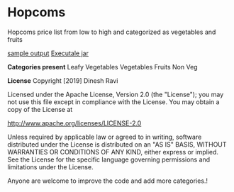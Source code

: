 # Hopcoms
Hopcoms price list from low to high and categorized as vegetables and fruits

[sample output](https://github.com/dineshr93/Hopcoms/blob/master/sample_output/Jan_19_2019_Hopcoms.txt)
[Executale jar](https://github.com/dineshr93/Hopcoms/blob/master/ready_to_use_jar/Hopcoms_v1.jar)

**Categories present**
Leafy Vegetables
Vegetables
Fruits
Non Veg

**License**
Copyright [2019] Dinesh Ravi

Licensed under the Apache License, Version 2.0 (the "License"); 
you may not use this file except in compliance with the License. 
You may obtain a copy of the License at

http://www.apache.org/licenses/LICENSE-2.0

Unless required by applicable law or agreed to in writing, 
software distributed under the License is distributed on an "AS IS" BASIS, 
WITHOUT WARRANTIES OR CONDITIONS OF ANY KIND, either express or implied. 
See the License for the specific language governing permissions and limitations 
under the License.

Anyone are welcome to improve the code and add more categories.!
